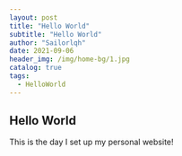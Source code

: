 ```yaml
---
layout: post
title: "Hello World"
subtitle: "Hello World"
author: "Sailorlqh"
date: 2021-09-06
header_img: /img/home-bg/1.jpg
catalog: true
tags:
  - HelloWorld
---
```


## Hello World

This is the day I set up my personal website! 

